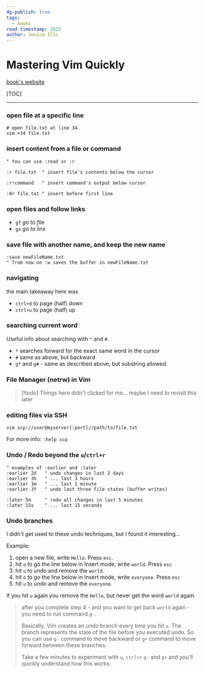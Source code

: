 ```yaml
---
dg-publish: true
tags:
  - books
read-timestamp: 2023
author: Jovica Ilic
---
```


# Mastering Vim Quickly

[book's website](https://jovicailic.org/mastering-vim-quickly/)

[TOC]

---

### open file at a specific line

```shell
# open file.txt at line 34
vim +34 file.txt
```

### insert content from a file or command

```vim
" You can use :read or :r

:r file.txt  " insert file's contents below the cursor

:r!command   " insert command's output below cursor

:0r file.txt " insert before first line
```

### open files and follow links

- `gf` *g*o to *f*ile
- `gx` *g*o to lin*x*

### save file with another name, and keep the new name

```vim
:save newFileName.txt
" from now on :w saves the buffer in newFileName.txt
```


### navigating

the main takeaway here was

- `ctrl+d` to page (half) down
- `ctrl+u` to page (half) up


### searching current word

Useful info about searching with `*` and `#`.

- `*` searches forward for the exact same word in the cursor
- `#` same as above, but backward
- `g*` and `g#` - same as described above, but substring allowed.


### File Manager (netrw) in Vim

> [!todo]
> Things here didn't clicked for me... maybe I need to revisit this later


### editing files via SSH

```shell
vim scp://user@myserver[:port]//path/to/file.txt
```

For more info: `:help scp`

### Undo / Redo beyond the `u`/`ctrl+r`

```vim
" examples of :earlier and :later
:earlier 2d   " undo changes in last 2 days
:earlier 3h   " ... last 3 hours
:earlier 1m   " ... last 1 minute
:earlier 3f   " undo last three file states (buffer writes)

:later 5m     " redo all changes in last 5 minutes
:later 15s    " ... last 15 seconds
```


### Undo branches

I didn't get used to these undo techniques, but I found it interesting...

Example:

1. open a new file, write `Hello`. Press `esc`.
2. hit `o` to go the line below in Insert mode, write `world`. Press `esc`
3. hit `u` to undo and remove the `world`.
4. hit `o` to go the line below in Insert mode, write `everyone`. Press `esc`
5. hit `u` to undo and remove the `everyone`.

If you hit `u` again you remove the `Hello`, but never get the word `world` again.

> after you complete step 4 - and you want to get back `world` again - you need to run command `g-`.
> 
> Basically, Vim creates an undo branch every time you hit `u`. The branch represents the state of the file before you executed undo. So you can use `g-` command to move backward or `g+` command to move forward between these branches.
> 
> Take a few minutes to experiment with `u`, `ctrl+r` `g-` and `g+` and you'll quickly understand how this works.